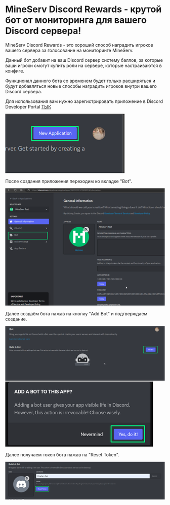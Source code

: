# MineServ Discord Rewards - крутой бот от мониторинга для вашего Discord сервера!

MineServ Discord Rewards - это хороший способ наградить игроков вашего сервера за голосование на мониторинге MineServ.

Данный бот добавит на ваш Discord сервер систему баллов, за которые ваши игроки смогут купить роли на сервере, которые настраиваются в конфиге.

Функционал данного бота со временем будет только расширяться и будут добавляться новые способы наградить игроков внутри вашего Discord сервера.

Для использования вам нужно зарегистрировать приложение в Discord Developer Portal [ТЫК](https://discord.com/developers/applications)

<img src ="./assets/Screenshot_1.png">

После создания приложения переходим ко вкладке "Bot".

<img src ="./assets/Screenshot_2.png">

Далее создаём бота нажав на кнопку "Add Bot" и подтверждаем создание.

<img src ="./assets/Screenshot_3.png">

<img src ="./assets/Screenshot_4.png">

Далее получаем токен бота нажав на "Reset Token".

<img src ="./assets/Screenshot_5.png">